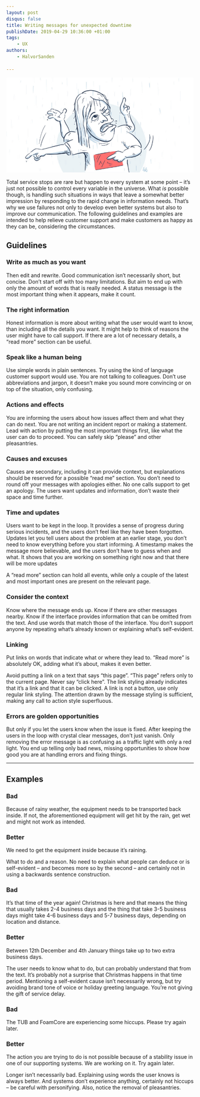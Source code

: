 ```yaml
---
layout: post
disqus: false
title: Writing messages for unexpected downtime
publishDate: 2019-04-29 10:36:00 +01:00
tags: 
    - UX
authors:
    - HalvorSanden

---
```

![Roadie in the Rain](writing-downtime-messages.jpg "Roadie in the Rain")

Total service stops are rare but happen to every system at some point – it’s just not possible to control every variable in the universe. What _is_ possible though, is handling such situations in ways that leave a somewhat better impression by responding to the rapid change in information needs. That’s why we use failures not only to develop even better systems but also to improve our communication. The following guidelines and examples are intended to help relieve customer support and make customers as happy as they can be, considering the circumstances.

## Guidelines
### Write as much as you want
Then edit and rewrite. Good communication isn’t necessarily short, but concise. Don’t start off with too many limitations. But aim to end up with only the amount of words that is really needed. A status message is the most important thing when it appears, make it count.

### The right information
Honest information is more about writing what the user would want to know, than including all the details you want. It might help to think of reasons the user might have to call support. If there are a lot of necessary details, a “read more” section can be useful.

### Speak like a human being
Use simple words in plain sentences. Try using the kind of language customer support would use. You are not talking to colleagues. Don’t use abbreviations and jargon, it doesn’t make you sound more convincing or on top of the situation, only confusing.

### Actions and effects
You are informing the users about how issues affect them and what they can do next. You are not writing an incident report or making a statement. Lead with action by putting the most important things first, like what the user can do to proceed. You can safely skip “please” and other pleasantries.

### Causes and excuses
Causes are secondary, including it can provide context, but explanations should be reserved for a possible “read me” section. You don’t need to round off your messages with apologies either. No one calls support to get an apology. The users want updates and information, don’t waste their space and time further.

### Time and updates
Users want to be kept in the loop. It provides a sense of progress during serious incidents, and the users don’t feel like they have been forgotten. Updates let you tell users about the problem at an earlier stage, you don’t need to know everything before you start informing. A timestamp makes the message more believable, and the users don’t have to guess when and what. It shows that you are working on something right now and that there will be more updates

A “read more” section can hold all events, while only a couple of the latest and most important ones are present on the relevant page.

### Consider the context
Know where the message ends up. Know if there are other messages nearby. Know if the interface provides information that can be omitted from the text. And use words that match those of the interface. You don’t support anyone by repeating what’s already known or explaining what’s self-evident.

### Linking
Put links on words that indicate what or where they lead to. “Read more” is absolutely OK, adding what it’s about, makes it even better.

Avoid putting a link on a text that says “this page”. “This page” refers only to the current page. Never say “click here”. The link styling already indicates that it’s a link and that it can be clicked. A link is not a button, use only regular link styling. The attention drawn by the message styling is sufficient, making any call to action style superfluous.

### Errors are golden opportunities
But only if you let the users know when the issue is fixed. After keeping the users in the loop with crystal clear messages, don’t just vanish. Only removing the error message is as confusing as a traffic light with only a red light. You end up telling only bad news, missing opportunities to show how good you are at handling errors and fixing things.

---

## Examples

### Bad
Because of rainy weather, the equipment needs to be transported back inside. If not, the aforementioned equipment will get hit by the rain, get wet and might not work as intended.

### Better
We need to get the equipment inside because it’s raining.

What to do and a reason. No need to explain what people can deduce or is self-evident – and becomes more so by the second – and certainly not in using a backwards sentence construction.

### Bad
It’s that time of the year again! Christmas is here and that means the thing that usually takes 2-4 business days and the thing that take 3-5 business days might take 4-6 business days and 5-7 business days, depending on location and distance.

### Better
Between 12th December and 4th January things take up to two extra business days.

The user needs to know what to do, but can probably understand that from the text. It’s probably not a surprise that Christmas happens in that time period. Mentioning a self-evident cause isn’t necessarily wrong, but try avoiding brand tone of voice or holiday greeting language. You’re not giving the gift of service delay.

### Bad
The TUB and FoamCore are experiencing some hiccups. Please try again later.

### Better
The action you are trying to do is not possible because of a stability issue in one of our supporting systems. We are working on it. Try again later.

Longer isn’t necessarily bad. Explaining using words the user knows is always better. And systems don’t experience anything, certainly not hiccups – be careful with personifying. Also, notice the removal of pleasantries. 
